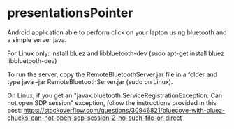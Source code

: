 # presentationsPointer
Android application able to perform click on your lapton using bluetooth and a simple server java.

For Linux only: install bluez and libbluetooth-dev (sudo apt-get install bluez libbluetooth-dev)

To run the server, copy the RemoteBluetoothServer.jar file in a folder and type java –jar RemoteBluetoothServer.jar (sudo on Linux). 

On Linux, if you get an "javax.bluetooth.ServiceRegistrationException: Can not open SDP session" exception, follow the instructions provided in this post: 
https://stackoverflow.com/questions/30946821/bluecove-with-bluez-chucks-can-not-open-sdp-session-2-no-such-file-or-direct
